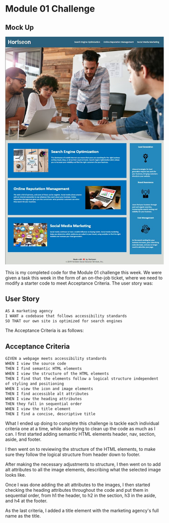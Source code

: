 # Module 01 Challenge

## Mock Up

![The Horiseon webpage includes a navigation bar, a header image, and cards with text and images at the bottom of the page.](challenge-screenshot.jpg)

This is my completed code for the Module 01 challenge this week. We were given a task this week in the form of an on-the-job ticket, where we need to modify a starter code to meet Acceptance Criteria. The user story was:

## User Story

```
AS A marketing agency
I WANT a codebase that follows accessibility standards
SO THAT our own site is optimized for search engines
```

The Acceptance Criteria is as follows:

## Acceptance Criteria

```
GIVEN a webpage meets accessibility standards
WHEN I view the source code
THEN I find semantic HTML elements
WHEN I view the structure of the HTML elements
THEN I find that the elements follow a logical structure independent of styling and positioning
WHEN I view the icon and image elements
THEN I find accessible alt attributes
WHEN I view the heading attributes
THEN they fall in sequential order
WHEN I view the title element
THEN I find a concise, descriptive title
```

What I ended up doing to complete this challenge is tackle each individual criteria one at a time, while also trying to clean up the code as much as I can. I first started adding semantic HTML elements header, nav, section, aside, and footer. 

I then went on to reviewing the structure of the HTML elements, to make sure they follow the logical structure from header down to footer. 

After making the necessary adjustments to structure, I then went on to add alt attributes to all the image elements, describing what the selected image looks like.

Once I was done adding the alt attributes to the images, I then started checking the heading attributes throughout the code and put them in sequential order, from h1 the header, to h2 in the section, h3 in the aside, and h4 at the footer.

As the last criteria, I added a title element with the marketing agency's full name as the title.

